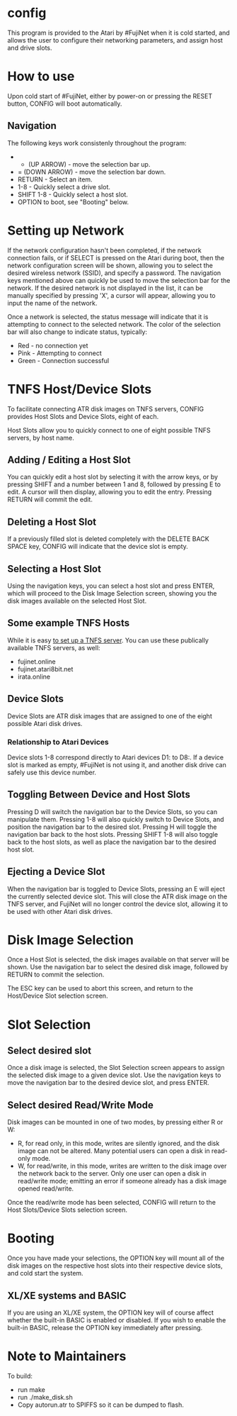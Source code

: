 config
======

This program is provided to the Atari by #FujiNet when it is cold started, and allows the user to configure their networking parameters, and assign host and drive slots.

How to use
==========

Upon cold start of #FujiNet, either by power-on or pressing the RESET button, CONFIG will boot automatically.

Navigation
----------

The following keys work consistenly throughout the program:

* - (UP ARROW) - move the selection bar up.
* = (DOWN ARROW) - move the selection bar down.
* RETURN - Select an item.
* 1-8 - Quickly select a drive slot.
* SHIFT 1-8 - Quickly select a host slot.
* OPTION to boot, see "Booting" below.

Setting up Network
==================

If the network configuration hasn't been completed, if the network connection fails, or if SELECT is pressed on the Atari during boot, then the network configuration screen will be shown, allowing you to select the desired wireless network (SSID), and specify a password. The navigation keys mentioned above can quickly be used to move the selection bar for the network. If the desired network is not displayed in the list, it can be manually specified by pressing 'X', a cursor will appear, allowing you to input the name of the network.

Once a network is selected, the status message will indicate that it is attempting to connect to the selected network. The color of the selection bar will also change to indicate status, typically:

* Red - no connection yet
* Pink - Attempting to connect
* Green - Connection successful

TNFS Host/Device Slots
======================

To facilitate connecting ATR disk images on TNFS servers, CONFIG provides Host Slots and Device Slots, eight of each.

Host Slots allow you to quickly connect to one of eight possible TNFS servers, by host name.

Adding / Editing a Host Slot
----------------------------

You can quickly edit a host slot by selecting it with the arrow keys, or by pressing SHIFT and a number between 1 and 8, followed by pressing E to edit. A cursor will then display, allowing you to edit the entry. Pressing RETURN will commit the edit.

Deleting a Host Slot
--------------------
If a previously filled slot is deleted completely with the DELETE BACK SPACE key, CONFIG will indicate that the device slot is empty.

Selecting a Host Slot
---------------------
Using the navigation keys, you can select a host slot and press ENTER, which will proceed to the Disk Image Selection screen, showing you the disk images available on the selected Host Slot.

Some example TNFS Hosts
-----------------------

While it is easy [to set up a TNFS server](http://spectrum.alioth.net/doc/index.php/TNFS_server). You can use these publically available TNFS servers, as well:

* fujinet.online
* fujinet.atari8bit.net
* irata.online

Device Slots
------------

Device Slots are ATR disk images that are assigned to one of the eight possible Atari disk drives.

### Relationship to Atari Devices

Device slots 1-8 correspond directly to Atari devices D1: to D8:. If a device slot is marked as empty, #FujiNet is not using it, and another disk drive can safely use this device number.

Toggling Between Device and Host Slots
--------------------------------------

Pressing D will switch the navigation bar to the Device Slots, so you can manipulate them. Pressing 1-8 will also quickly switch to Device Slots, and position the navigation bar to the desired slot. Pressing H will toggle the navigation bar back to the host slots. Pressing SHIFT 1-8 will also toggle back to the host slots, as well as place the navigation bar to the desired host slot.

Ejecting a Device Slot
----------------------

When the navigation bar is toggled to Device Slots, pressing an E will eject the currently selected device slot. This will close the ATR disk image on the TNFS server, and FujiNet will no longer control the device slot, allowing it to be used with other Atari disk drives.

Disk Image Selection
====================

Once a Host Slot is selected, the disk images available on that server will be shown. Use the navigation bar to select the desired disk image, followed by RETURN to commit the selection.

The ESC key can be used to abort this screen, and return to the Host/Device Slot selection screen.

Slot Selection
==============

Select desired slot
-------------------

Once a disk image is selected, the Slot Selection screen appears to assign the selected disk image to a given device slot. Use the navigation keys to move the navigation bar to the desired device slot, and press ENTER.

Select desired Read/Write Mode
------------------------------

Disk images can be mounted in one of two modes, by pressing either R or W:

* R, for read only, in this mode, writes are silently ignored, and the disk image can not be altered. Many potential users can open a disk in read-only mode.
* W, for read/write, in this mode, writes are written to the disk image over the network back to the server. Only one user can open a disk in read/write mode; emitting an error if someone already has a disk image opened read/write.

Once the read/write mode has been selected, CONFIG will return to the Host Slots/Device Slots selection screen.

Booting
=======

Once you have made your selections, the OPTION key will mount all of the disk images on the respective host slots into their respective device slots, and cold start the system.

XL/XE systems and BASIC
-----------------------
If you are using an XL/XE system, the OPTION key will of course affect whether the built-in BASIC is enabled or disabled. If you wish to enable the built-in BASIC, release the OPTION key immediately after pressing.

Note to Maintainers
===================

To build:

* run make
* run ./make_disk.sh
* Copy autorun.atr to SPIFFS so it can be dumped to flash.

